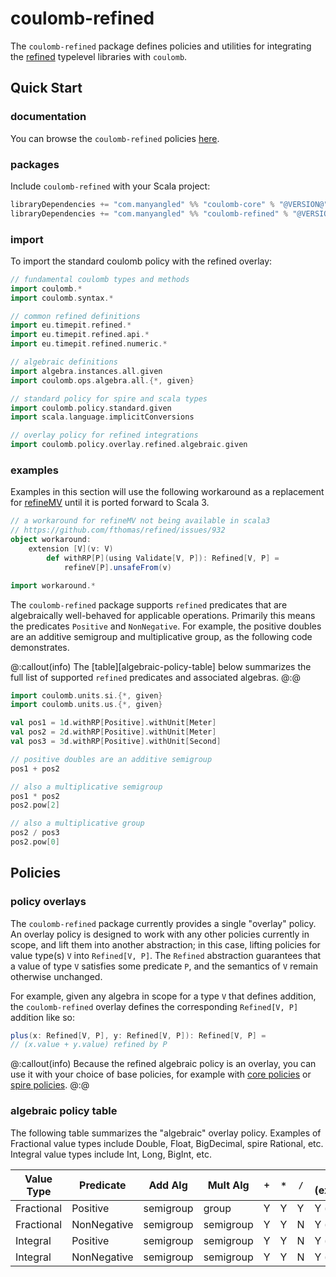 # coulomb-refined

The `coulomb-refined` package defines policies and utilities for integrating the
[refined](https://github.com/fthomas/refined#refined-simple-refinement-types-for-scala)
typelevel libraries with `coulomb`.

## Quick Start

### documentation

You can browse the `coulomb-refined` policies
[here](https://www.javadoc.io/doc/com.manyangled/coulomb-docs_3/latest/coulomb/policy/overlay/refined.html).

### packages

Include `coulomb-refined` with your Scala project:

```scala
libraryDependencies += "com.manyangled" %% "coulomb-core" % "@VERSION@"
libraryDependencies += "com.manyangled" %% "coulomb-refined" % "@VERSION@"
```

### import

To import the standard coulomb policy with the refined overlay:

```scala mdoc
// fundamental coulomb types and methods
import coulomb.*
import coulomb.syntax.*

// common refined definitions
import eu.timepit.refined.*
import eu.timepit.refined.api.*
import eu.timepit.refined.numeric.*

// algebraic definitions
import algebra.instances.all.given
import coulomb.ops.algebra.all.{*, given}

// standard policy for spire and scala types
import coulomb.policy.standard.given
import scala.language.implicitConversions

// overlay policy for refined integrations
import coulomb.policy.overlay.refined.algebraic.given
```

### examples

Examples in this section will use the following workaround as a replacement for
[refineMV](https://github.com/fthomas/refined/issues/932)
until it is ported forward to Scala 3.

```scala mdoc
// a workaround for refineMV not being available in scala3
// https://github.com/fthomas/refined/issues/932
object workaround:
    extension [V](v: V)
        def withRP[P](using Validate[V, P]): Refined[V, P] =
            refineV[P].unsafeFrom(v)

import workaround.*
```

The `coulomb-refined` package supports `refined` predicates that are algebraically well-behaved for applicable operations.
Primarily this means the predicates `Positive` and `NonNegative`.
For example, the positive doubles are an additive semigroup and multiplicative group,
as the following code demonstrates.

@:callout(info)
The
[table][algebraic-policy-table]
below summarizes the full list of supported `refined` predicates and associated algebras.
@:@

```scala mdoc
import coulomb.units.si.{*, given}
import coulomb.units.us.{*, given}

val pos1 = 1d.withRP[Positive].withUnit[Meter]
val pos2 = 2d.withRP[Positive].withUnit[Meter]
val pos3 = 3d.withRP[Positive].withUnit[Second]

// positive doubles are an additive semigroup
pos1 + pos2

// also a multiplicative semigroup
pos1 * pos2
pos2.pow[2]

// also a multiplicative group
pos2 / pos3
pos2.pow[0]
```

## Policies

### policy overlays

The `coulomb-refined` package currently provides a single "overlay" policy.
An overlay policy is designed to work with any other policies currently in scope,
and lift them into another abstraction;
in this case, lifting policies for value type(s) `V` into `Refined[V, P]`.
The `Refined` abstraction guarantees that a value of type `V` satisfies some predicate `P`,
and the semantics of `V` remain otherwise unchanged.

For example, given any algebra in scope for a type `V` that defines addition,
the `coulomb-refined` overlay defines the corresponding `Refined[V, P]` addition
like so:
```scala
plus(x: Refined[V, P], y: Refined[V, P]): Refined[V, P] =
// (x.value + y.value) refined by P
```

@:callout(info)
Because the refined algebraic policy is an overlay,
you can use it with your choice of base policies,
for example with
[core policies](concepts.md#coulomb-policies)
or
[spire policies](coulomb-spire.md#policies).
@:@

### algebraic policy table

The following table summarizes the "algebraic" overlay policy.
Examples of Fractional value types include Double, Float, BigDecimal, spire Rational, etc.
Integral value types include Int, Long, BigInt, etc.

| Value Type | Predicate | Add Alg | Mult Alg | `+` | `*` | `/` | `pow` (exponent) |
| --- | --- | --- | --- | --- | --- | --- | --- |
| Fractional | Positive | semigroup | group | Y | Y | Y | Y (rational) |
| Fractional | NonNegative | semigroup | semigroup | Y | Y | N | Y (pos int) |
| Integral | Positive | semigroup | semigroup | Y | Y | N | Y (pos int) |
| Integral | NonNegative | semigroup | semigroup | Y | Y | N | Y (pos int) |
